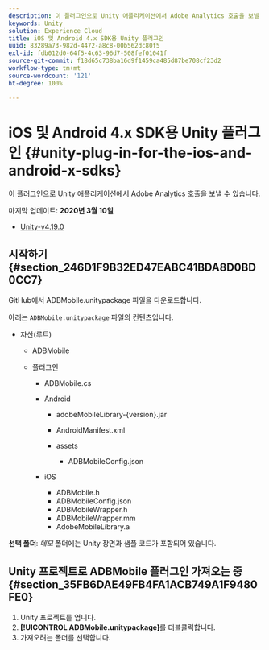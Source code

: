 ```yaml
---
description: 이 플러그인으로 Unity 애플리케이션에서 Adobe Analytics 호출을 보낼 수 있습니다.
keywords: Unity
solution: Experience Cloud
title: iOS 및 Android 4.x SDK용 Unity 플러그인
uuid: 83289a73-982d-4472-a8c8-00b562dc80f5
exl-id: fdb012d0-64f5-4c63-96d7-508fef01041f
source-git-commit: f18d65c738ba16d9f1459ca485d87be708cf23d2
workflow-type: tm+mt
source-wordcount: '121'
ht-degree: 100%

---
```


# iOS 및 Android 4.x SDK용 Unity 플러그인 {#unity-plug-in-for-the-ios-and-android-x-sdks}

이 플러그인으로 Unity 애플리케이션에서 Adobe Analytics 호출을 보낼 수 있습니다.

마지막 업데이트: **2020년 3월 10일**
* [Unity-v4.19.0](https://github.com/Adobe-Marketing-Cloud/mobile-services/releases/tag/v4.19.0-Unity)

## 시작하기 {#section_246D1F9B32ED47EABC41BDA8D0BD0CC7}

GitHub에서 ADBMobile.unitypackage 파일을 다운로드합니다.

아래는 `ADBMobile.unitypackage` 파일의 컨텐츠입니다.

* 자산(루트)

   * ADBMobile

   * 플러그인

      * ADBMobile.cs
      * Android

         * adobeMobileLibrary-{version}.jar
         * AndroidManifest.xml
         * assets

            * ADBMobileConfig.json
      * iOS

         * ADBMobile.h
         * ADBMobileConfig.json
         * ADBMobileWrapper.h
         * ADBMobileWrapper.mm
         * AdobeMobileLibrary.a


**선택 폴더**: *데모* 폴더에는 Unity 장면과 샘플 코드가 포함되어 있습니다.

## Unity 프로젝트로 ADBMobile 플러그인 가져오는 중 {#section_35FB6DAE49FB4FA1ACB749A1F9480FE0}

1. Unity 프로젝트를 엽니다.
1. **[!UICONTROL ADBMobile.unitypackage]**&#x200B;를 더블클릭합니다.
1. 가져오려는 폴더를 선택합니다.
